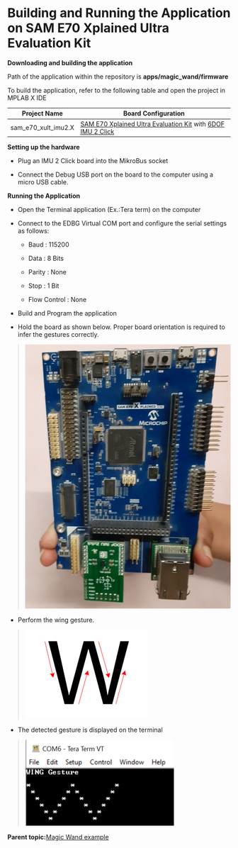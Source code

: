 # Building and Running the Application on SAM E70 Xplained Ultra Evaluation Kit

**Downloading and building the application**

Path of the application within the repository is **apps/magic\_wand/firmware**

To build the application, refer to the following table and open the project in MPLAB X IDE

|Project Name|Board Configuration|
|------------|-------------------|
|sam\_e70\_xult\_imu2.X|[SAM E70 Xplained Ultra Evaluation Kit](https://www.microchip.com/en-us/development-tool/DM320113) with [6DOF IMU 2 Click](https://www.mikroe.com/6dof-imu-2-click)|

**Setting up the hardware**

-   Plug an IMU 2 Click board into the MikroBus socket

-   Connect the Debug USB port on the board to the computer using a micro USB cable.


**Running the Application**

-   Open the Terminal application \(Ex.:Tera term\) on the computer

-   Connect to the EDBG Virtual COM port and configure the serial settings as follows:

    -   Baud : 115200

    -   Data : 8 Bits

    -   Parity : None

    -   Stop : 1 Bit

    -   Flow Control : None

-   Build and Program the application

-   Hold the board as shown below. Proper board orientation is required to infer the gestures correctly.


> ![magic_wand_sam_e70_xult_imu2_orientation](GUID-71F0DDC6-6DC1-407C-84F2-842C7A1E1029-low.png)

-   Perform the wing gesture.


> ![magic_wand_wing_gesture](GUID-9F1008B3-A05A-468C-BCC4-36E53D77445A-low.png)

-   The detected gesture is displayed on the terminal


> ![magic_wand_terminal_output](GUID-63CCD0C1-4FE6-4BBB-9F22-530A5F30420F-low.png)

**Parent topic:**[Magic Wand example](GUID-1A54C1AF-D42B-4750-A5F2-C8E1CC52E767.md)

